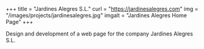 +++
title = "Jardines Alegres S.L."
curl = "https://jardinesalegres.com"
img = "/images/projects/jardinesalegres.jpg"
imgalt = "Jardines Alegres Home Page"
+++

Design and development of a web page for the company Jardines Alegres S.L.